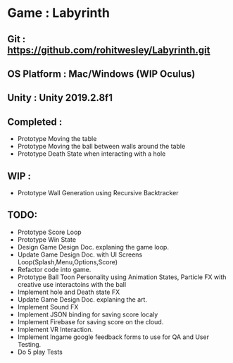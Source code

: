 
# Game : Labyrinth

## Git : https://github.com/rohitwesley/Labyrinth.git

## OS Platform : Mac/Windows (WIP Oculus)

## Unity : Unity 2019.2.8f1

## Completed :
* Prototype Moving the table
* Prototype Moving the ball between walls around the table
* Prototype Death State when interacting with a hole

## WIP :
* Prototype Wall Generation using Recursive Backtracker

## TODO:
* Prototype Score Loop
* Prototype Win State
* Design Game Design Doc. explaning the game loop.
* Update Game Design Doc. with UI Screens Loop(Splash,Menu,Options,Score)
* Refactor code into game.
* Prototype Ball Toon Personality using Animation States, Particle FX with creative use interactoins with the ball
* Implement hole and Death state FX
* Update Game Design Doc. explaning the art.
* Implement Sound FX
* Implement JSON binding for saving score localy
* Implement Firebase for saving score on the cloud.
* Implement VR Interaction.
* Implement Ingame google feedback forms to use for QA and User Testing.
* Do 5 play Tests
